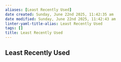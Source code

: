 ```yaml
---
aliases: [Least Recently Used]
date created: Sunday, June 22nd 2025, 11:42:35 am
date modified: Sunday, June 22nd 2025, 11:42:43 am
linter-yaml-title-alias: Least Recently Used
tags: []
title: Least Recently Used
---
```


## Least Recently Used
